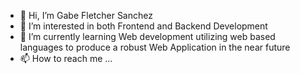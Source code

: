 - 👋 Hi, I’m Gabe Fletcher Sanchez
- 👀 I’m interested in both Frontend and Backend Development 
- 🌱 I’m currently learning Web development utilizing web based languages to produce a robust Web Application in the near future
- 📫 How to reach me ...

<!---
JuicyGaby/JuicyGaby is a ✨ special ✨ repository because its `README.md` (this file) appears on your GitHub profile.
You can click the Preview link to take a look at your changes.
--->
